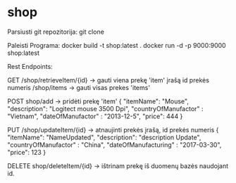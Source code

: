 # shop
Parsiusti git repozitorija:
  git clone 
  
Paleisti Programa:
  docker build -t shop:latest .
  docker run -d -p 9000:9000 shop:latest
  
Rest Endpoints:
 
  GET
    /shop/retrieveItem/{id} -> gauti viena prekę 'item' įrašą id prekės numeris
    /shop/items -> gauti visas prekes 'items'
    
  POST
    shop/add -> pridėti prekę 'item'
    {
    "itemName": "Mouse",
    "description": "Logitect mouse 3500 Dpi",
    "countryOfManufactor" : "Vietnam",
    "dateOfManufactor" : "2013-12-5",
    "price": 444
     }
     
  PUT
    /shop/updateItem/{id} -> atnaujinti prekės įrašą, id prekės numeris
    {
    "itemName": "NameUpdated",
    "description": "description Update",
    "countryOfManufactor" : "China",
    "dateOfManufacturing" : "2017-03-30",
    "price": 123
    }
    
  DELETE
    shop/deleteItem/{id} -> ištrinam prekę iš duomenų bazės naudojant id.
